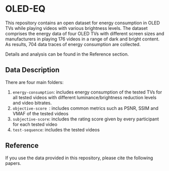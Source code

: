 # OLED-EQ
This repository contains an open dataset for energy consumption in OLED TVs while playing videos with various brightness levels. The dataset comprises the energy data of four OLED TVs with different screen sizes and manufacturers in playing 176 videos in a range of dark and bright content. As results, 704 data traces of energy consumption are collected.

Details and analysis can be found in the Reference section.


## Data Description
There are four main folders:
1. `energy-consumption`: includes energy consumption of the tested TVs for all tested videos with different luminance/brightness reduction levels and video bitrates.
2. `objective-score `: includes common metrics such as PSNR, SSIM and VMAF of the tested videos
3. `subjective-score`: includes the rating score given by every participant for each tested video
4. `test-sequence`: includes the tested videos

## Reference
If you use the data provided in this repository, please cite the following papers.

